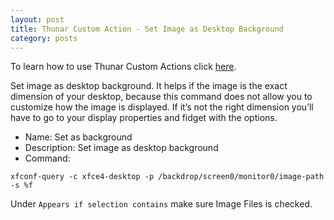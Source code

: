 ```yaml
---
layout: post
title: Thunar Custom Action - Set Image as Desktop Background
category: posts
---
```

To learn how to use Thunar Custom Actions click [here](https://birchwell.github.io/posts/thunar-custom-actions-tutorial-convert-video-to-avi/).

Set image as desktop background. It helps if the image is the exact dimension of your desktop, because this command does not allow you to customize how the image is displayed. If it’s not the right dimension you’ll have to go to your display properties and fidget with the options.

* Name: Set as background
* Description: Set image as desktop background
* Command: 

`xfconf-query -c xfce4-desktop -p /backdrop/screen0/monitor0/image-path -s %f`

Under `Appears if selection contains` make sure Image Files is checked.
